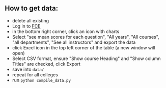How to get data:
-----

- delete all existing 
- Log in to [FCE](http://cmu.smartevals.com)
- in the bottom right corner, click an icon with charts
- Select "see mean scores for each question", "All years", "All courses", "all departments", "See all instructors" and export the data
- click Excel icon in the top left corner of the table (a new window will open)
- Select CSV format, ensure "Show course Heading" and "Show column Titles" are checked, click Export
- save into `data/`
- repeat for all colleges
- run `python compile_data.py`